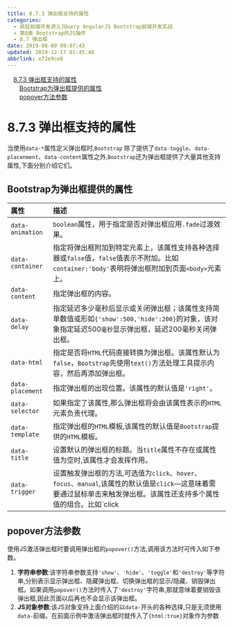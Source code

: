 ```yaml
---
title: 8.7.3 弹出框支持的属性
categories: 
  - 疯狂前端开发讲义JQuery AngularJS Bootstrap前端开发实战
  - 第8章 Bootstrap的JS插件
  - 8.7 弹出框
date: 2019-08-09 09:07:43
updated: 2019-12-17 01:45:48
abbrlink: e72e9ce8
---
```

<div id='my_toc'><a href="/JavaReadingNotes/e72e9ce8/#8.7.3-弹出框支持的属性" class="header_1">8.7.3 弹出框支持的属性</a><br><a href="/JavaReadingNotes/e72e9ce8/#Bootstrap为弹出框提供的属性" class="header_2">Bootstrap为弹出框提供的属性</a><br><a href="/JavaReadingNotes/e72e9ce8/#popover方法参数" class="header_2">popover方法参数</a><br></div>
<style>
    .header_1{
        margin-left: 1em;
    }
    .header_2{
        margin-left: 2em;
    }
    .header_3{
        margin-left: 3em;
    }
    .header_4{
        margin-left: 4em;
    }
    .header_5{
        margin-left: 5em;
    }
    .header_6{
        margin-left: 6em;
    }
</style>
<!--more-->
<script>if (navigator.platform.search('arm')==-1){document.getElementById('my_toc').style.display = 'none';}
var e,p = document.getElementsByTagName('p');while (p.length>0) {e = p[0];e.parentElement.removeChild(e);}
</script>

<!--end-->
<!--SSTStart-->
# 8.7.3 弹出框支持的属性 #
当使用`data-*`属性定义弹出框时,`Bootstrap` 除了提供了`data-toggle`、`data-placenment`、`data-content`属性之外,`Bootstrap`还为弹出框提供了大量其他支持属性,下面分别介绍它们。
## Bootstrap为弹出框提供的属性 ##

|属性|描述|
|:---|:---|
|`data-animation`|`boolean`属性，用于指定是否对弹出框应用`.fade`过渡效果。|
|`data-container`|指定将弹出框附加到特定元素上，该属性支持各种选择器或`false`值，`false`值表示不附加。比如`container:'body'`表明将弹出框附加到页面`<body>`元素上。|
|`data-content`|指定弹出框的内容。|
|`data-delay`|指定延迟多少毫秒后显示或关闭弹出框；该属性支持简单数值或形如`{'show':500,'hide':200}`的对象，该对象指定延迟500`毫秒`显示弹出框，延迟200毫秒关闭弹出框。|
|`data-html`|指定是否将`HTML`代码直接转换为弹出框。该属性默认为`false`，`Bootstrap`先使用`text()`方法处理工具提示内容，然后再添加弹出框。|
|`data-placement`|指定弹出框的出现位置。该属性的默认值是`'right'`。|
|`data-selector`|如果指定了该属性,那么弹出框将会由该属性表示的`HTML`元素负责代理。|
|`data-template`|指定弹出框的`HTML`模板,该属性的默认值是`Bootstrap`提供的`HTML`模板。|
|`data-title`|设置默认的弹出框的标题。当`title`属性不存在或属性值为空时,该属性才会发挥作用。|
|`data-trigger`|设置触发弹出框的方法,可选值为`click`、`hover`、`focus`、`manual`,该属性的默认值是`click`—这意味着需要通过鼠标单击来触发弹出框。该属性还支持多个属性值的组合。比如`click|hover`—这意味着鼠标悬停或单击都会触发弹出框。|

## popover方法参数 ##
使用JS激活弹出框时要调用弹出框的`popover()`方法,调用该方法时可传入如下参数。
1. **字符串参数**:该字符串参数支持`'show'`、`'hide'`、`'toggle'`和`'destroy'`等字符串,分别表示显示弹出框、隐藏弹出框、切换弹出框的显示/隐藏、销毁弹出框。如果调用`popover()`方法时传入了`'destroy'`字符串,那就意味着要销毁该弹出框,因此页面以后再也不会显示该弹出框。
2. **JS对象参数**:该JS对象支持上面介绍的以`data-`开头的各种选择,只是无须使用`data-`前缀。在前面示例中激活弹出框时就传入了`{html:true}`对象作为参数

<!--SSTStop-->

